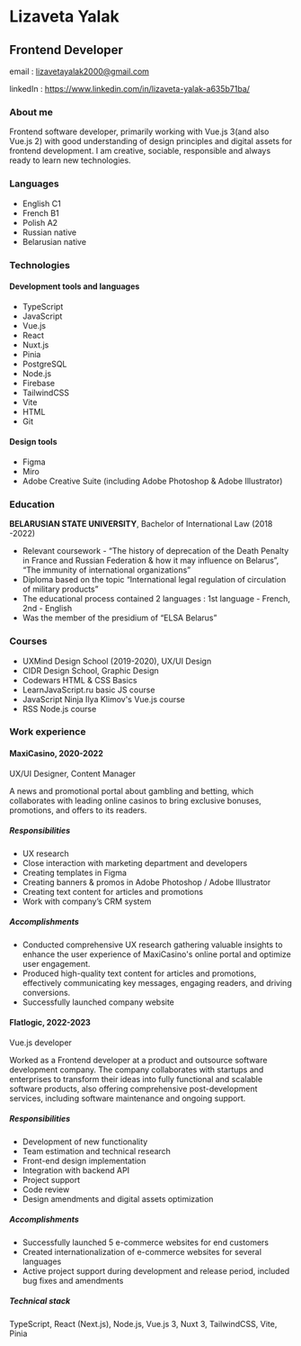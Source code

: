 # **Lizaveta Yalak**

## Frontend Developer
 email :  lizavetayalak2000@gmail.com 

 linkedIn :  https://www.linkedin.com/in/lizaveta-yalak-a635b71ba/

### About me 

 Frontend software developer, primarily working with Vue.js 3(and also Vue.js 2) with good understanding of design principles and digital assets for frontend development. I am creative, sociable, responsible and always ready to learn new technologies.

### Languages
- English C1 
- French B1
- Polish A2
- Russian native
- Belarusian native


### Technologies 

#### Development tools and languages
- TypeScript
- JavaScript
- Vue.js
- React
- Nuxt.js
- Pinia
- PostgreSQL
- Node.js
- Firebase
- TailwindCSS
- Vite
- HTML
- Git

#### Design tools
- Figma
- Miro
- Adobe Creative Suite (including Adobe Photoshop & Adobe Illustrator)

### Education

__BELARUSIAN STATE UNIVERSITY__, Bachelor of International Law (2018 -2022)
- Relevant coursework - “The history of deprecation of the Death Penalty in France and Russian Federation & how it may influence on Belarus”, “The immunity of international organizations”
- Diploma based on the topic “International legal regulation of circulation of military products”
- The educational process contained 2 languages :  1st language - French, 2nd - English
- Was the member of the presidium of “ELSA Belarus”

### Courses
- UXMind Design School (2019-2020), UX/UI Design
- CIDR Design School, Graphic Design
- Codewars HTML & CSS Basics
- LearnJavaScript.ru basic JS course
- JavaScript Ninja Ilya Klimov's Vue.js course
- RSS Node.js course

### Work experience

#### MaxiCasino, 2020-2022
UX/UI Designer, Content Manager

A news and promotional portal about gambling and betting, which collaborates with leading online casinos to bring exclusive bonuses, promotions, and offers to its readers.

##### Responsibilities 
- UX research
- Close interaction with marketing department and developers
- Creating templates in Figma
- Creating banners & promos in Adobe Photoshop / Adobe Illustrator
- Creating text content for articles and promotions
- Work with company’s CRM system

##### Accomplishments

- Conducted comprehensive UX research gathering valuable insights to enhance the user experience of MaxiCasino's online portal and optimize user engagement.
- Produced high-quality text content for articles and promotions, effectively communicating key messages, engaging readers, and driving conversions.
- Successfully launched company website

#### Flatlogic, 2022-2023
Vue.js developer

Worked as a Frontend  developer at a product and outsource software development company. The company collaborates with startups and enterprises to transform their ideas into fully functional and scalable software products, also offering comprehensive post-development services, including software maintenance and ongoing support.

##### Responsibilities
- Development of new functionality
- Team estimation and technical research
- Front-end design implementation
- Integration with backend API
- Project support
- Code review
- Design amendments and digital assets optimization


##### Accomplishments

- Successfully launched 5 e-commerce websites for end customers
- Created internationalization of e-commerce websites for several languages
- Active project support during development and release period, included bug fixes and amendments

##### Technical stack

TypeScript, React (Next.js), Node.js, Vue.js 3, Nuxt 3, TailwindCSS, Vite, Pinia





